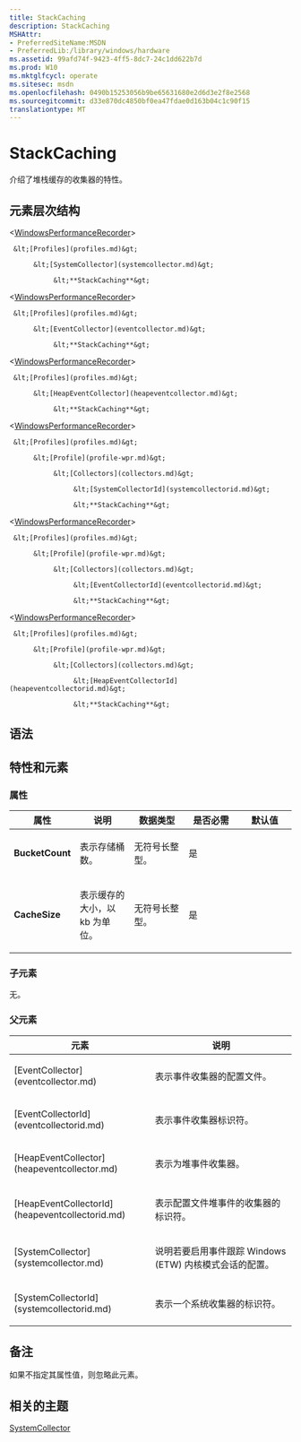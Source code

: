 ```yaml
---
title: StackCaching
description: StackCaching
MSHAttr:
- PreferredSiteName:MSDN
- PreferredLib:/library/windows/hardware
ms.assetid: 99afd74f-9423-4ff5-8dc7-24c1dd622b7d
ms.prod: W10
ms.mktglfcycl: operate
ms.sitesec: msdn
ms.openlocfilehash: 0490b15253056b9be65631680e2d6d3e2f8e2568
ms.sourcegitcommit: d33e870dc4850bf0ea47fdae0d163b04c1c90f15
translationtype: MT
---
```

# <a name="stackcaching"></a>StackCaching


介绍了堆栈缓存的收集器的特性。

## <a name="element-hierarchy"></a>元素层次结构


&lt;[WindowsPerformanceRecorder](windowsperformancerecorder.md)&gt;

     &lt;[Profiles](profiles.md)&gt;

          &lt;[SystemCollector](systemcollector.md)&gt;

               &lt;**StackCaching**&gt;

&lt;[WindowsPerformanceRecorder](windowsperformancerecorder.md)&gt;

     &lt;[Profiles](profiles.md)&gt;

          &lt;[EventCollector](eventcollector.md)&gt;

               &lt;**StackCaching**&gt;

&lt;[WindowsPerformanceRecorder](windowsperformancerecorder.md)&gt;

     &lt;[Profiles](profiles.md)&gt;

          &lt;[HeapEventCollector](heapeventcollector.md)&gt;

               &lt;**StackCaching**&gt;

&lt;[WindowsPerformanceRecorder](windowsperformancerecorder.md)&gt;

     &lt;[Profiles](profiles.md)&gt;

          &lt;[Profile](profile-wpr.md)&gt;

               &lt;[Collectors](collectors.md)&gt;

                    &lt;[SystemCollectorId](systemcollectorid.md)&gt;

                    &lt;**StackCaching**&gt;

&lt;[WindowsPerformanceRecorder](windowsperformancerecorder.md)&gt;

     &lt;[Profiles](profiles.md)&gt;

          &lt;[Profile](profile-wpr.md)&gt;

               &lt;[Collectors](collectors.md)&gt;

                    &lt;[EventCollectorId](eventcollectorid.md)&gt;

                    &lt;**StackCaching**&gt;

&lt;[WindowsPerformanceRecorder](windowsperformancerecorder.md)&gt;

     &lt;[Profiles](profiles.md)&gt;

          &lt;[Profile](profile-wpr.md)&gt;

               &lt;[Collectors](collectors.md)&gt;

                    &lt;[HeapEventCollectorId](heapeventcollectorid.md)&gt;

                    &lt;**StackCaching**&gt;

## <a name="syntax"></a>语法


## <a name="attributes-and-elements"></a>特性和元素


### <a name="attributes"></a>属性

<table>
<colgroup>
<col width="20%" />
<col width="20%" />
<col width="20%" />
<col width="20%" />
<col width="20%" />
</colgroup>
<thead>
<tr class="header">
<th>属性</th>
<th>说明</th>
<th>数据类型</th>
<th>是否必需</th>
<th>默认值</th>
</tr>
</thead>
<tbody>
<tr class="odd">
<td><p><strong>BucketCount</strong></p></td>
<td><p>表示存储桶数。</p></td>
<td><p>无符号长整型。</p></td>
<td><p>是</p></td>
<td><p></p></td>
</tr>
<tr class="even">
<td><p><strong>CacheSize</strong></p></td>
<td><p>表示缓存的大小，以 kb 为单位。</p></td>
<td><p>无符号长整型。</p></td>
<td><p>是</p></td>
<td><p></p></td>
</tr>
</tbody>
</table>

 

### <a name="child-elements"></a>子元素

无。

### <a name="parent-elements"></a>父元素

<table>
<colgroup>
<col width="50%" />
<col width="50%" />
</colgroup>
<thead>
<tr class="header">
<th>元素</th>
<th>说明</th>
</tr>
</thead>
<tbody>
<tr class="odd">
<td><p>[EventCollector](eventcollector.md)</p></td>
<td><p>表示事件收集器的配置文件。</p></td>
</tr>
<tr class="even">
<td><p>[EventCollectorId](eventcollectorid.md)</p></td>
<td><p>表示事件收集器标识符。</p></td>
</tr>
<tr class="odd">
<td><p>[HeapEventCollector](heapeventcollector.md)</p></td>
<td><p>表示为堆事件收集器。</p></td>
</tr>
<tr class="even">
<td><p>[HeapEventCollectorId](heapeventcollectorid.md)</p></td>
<td><p>表示配置文件堆事件的收集器的标识符。</p></td>
</tr>
<tr class="odd">
<td><p>[SystemCollector](systemcollector.md)</p></td>
<td><p>说明若要启用事件跟踪 Windows (ETW) 内核模式会话的配置。</p></td>
</tr>
<tr class="even">
<td><p>[SystemCollectorId](systemcollectorid.md)</p></td>
<td><p>表示一个系统收集器的标识符。</p></td>
</tr>
</tbody>
</table>

 

## <a name="remarks"></a>备注


如果不指定其属性值，则忽略此元素。

## <a name="related-topics"></a>相关的主题


[SystemCollector](systemcollector.md)

 

 







